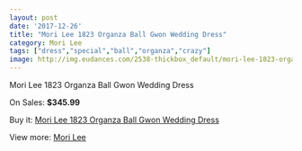 ```yaml
---
layout: post
date: '2017-12-26'
title: "Mori Lee 1823 Organza Ball Gwon Wedding Dress"
category: Mori Lee
tags: ["dress","special","ball","organza","crazy"]
image: http://img.eudances.com/2538-thickbox_default/mori-lee-1823-organza-ball-gwon-wedding-dress.jpg
---
```

Mori Lee 1823 Organza Ball Gwon Wedding Dress

On Sales: **$345.99**
<a href="https://www.eudances.com/en/mori-lee/845-mori-lee-1823-organza-ball-gwon-wedding-dress.html"><amp-img layout="responsive" width="600" height="600" src="//img.eudances.com/2538-thickbox_default/mori-lee-1823-organza-ball-gwon-wedding-dress.jpg" alt="Mori Lee 1823 Organza Ball Gwon Wedding Dress 0" /></a>
<a href="https://www.eudances.com/en/mori-lee/845-mori-lee-1823-organza-ball-gwon-wedding-dress.html"><amp-img layout="responsive" width="600" height="600" src="//img.eudances.com/2539-thickbox_default/mori-lee-1823-organza-ball-gwon-wedding-dress.jpg" alt="Mori Lee 1823 Organza Ball Gwon Wedding Dress 1" /></a>

Buy it: [Mori Lee 1823 Organza Ball Gwon Wedding Dress](https://www.eudances.com/en/mori-lee/845-mori-lee-1823-organza-ball-gwon-wedding-dress.html "Mori Lee 1823 Organza Ball Gwon Wedding Dress")

View more: [Mori Lee](https://www.eudances.com/en/9-mori-lee "Mori Lee")